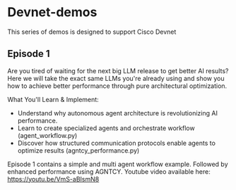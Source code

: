 # Devnet-demos
This series of demos is designed to support Cisco Devnet

## Episode 1

Are you tired of waiting for the next big LLM release to get better AI results? Here we will take the exact same LLMs you're already using and show you how to achieve  better performance through pure architectural optimization. 

What You'll Learn & Implement:
* Understand why autonomous agent architecture is revolutionizing AI performance.
* Learn to create specialized agents and orchestrate workflow (agent_workflow.py)
* Discover how structured communication protocols enable agents to optimize results (agntcy_performance.py)



Episode 1 contains a simple and multi agent workflow example. Followed by enhanced performance using AGNTCY.
Youtube video available here: https://youtu.be/VmS-aBIsmN8
